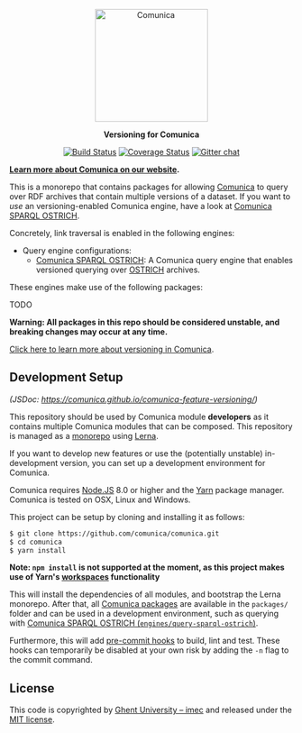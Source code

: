 <p align="center">
  <a href="https://comunica.dev/">
    <img alt="Comunica" src="https://comunica.dev/img/comunica_red.svg" width="200">
  </a>
</p>

<p align="center">
  <strong>Versioning for Comunica</strong>
</p>

<p align="center">
<a href="https://github.com/comunica/comunica-feature-versioning/actions?query=workflow%3ACI"><img src="https://github.com/comunica/comunica-feature-versioning/workflows/CI/badge.svg" alt="Build Status"></a>
<a href="https://coveralls.io/github/comunica/comunica-feature-versioning?branch=master"><img src="https://coveralls.io/repos/github/comunica/comunica-feature-versioning/badge.svg?branch=master" alt="Coverage Status"></a>
<a href="https://gitter.im/comunica/Lobby"><img src="https://badges.gitter.im/comunica.png" alt="Gitter chat"></a>
</p>

**[Learn more about Comunica on our website](https://comunica.dev/).**

This is a monorepo that contains packages for allowing [Comunica](https://github.com/comunica/comunica) to query over RDF archives that contain multiple versions of a dataset.
If you want to _use_ an versioning-enabled Comunica engine, have a look at [Comunica SPARQL OSTRICH](https://github.com/comunica/comunica-feature-versioning/tree/master/engines/query-sparql-ostrich).

Concretely, link traversal is enabled in the following engines:

* Query engine configurations:
  * [Comunica SPARQL OSTRICH](https://github.com/comunica/comunica-feature-versioning/tree/master/engines/query-sparql-ostrich): A Comunica query engine that enables versioned querying over [OSTRICH](https://github.com/rdfostrich/ostrich) archives.

These engines make use of the following packages:

TODO

**Warning: All packages in this repo should be considered unstable, and breaking changes may occur at any time.**

[Click here to learn more about versioning in Comunica](https://comunica.dev/research/versioning/).

## Development Setup

_(JSDoc: https://comunica.github.io/comunica-feature-versioning/)_

This repository should be used by Comunica module **developers** as it contains multiple Comunica modules that can be composed.
This repository is managed as a [monorepo](https://github.com/babel/babel/blob/master/doc/design/monorepo.md)
using [Lerna](https://lernajs.io/).

If you want to develop new features
or use the (potentially unstable) in-development version,
you can set up a development environment for Comunica.

Comunica requires [Node.JS](http://nodejs.org/) 8.0 or higher and the [Yarn](https://yarnpkg.com/en/) package manager.
Comunica is tested on OSX, Linux and Windows.

This project can be setup by cloning and installing it as follows:

```bash
$ git clone https://github.com/comunica/comunica.git
$ cd comunica
$ yarn install
```

**Note: `npm install` is not supported at the moment, as this project makes use of Yarn's [workspaces](https://yarnpkg.com/lang/en/docs/workspaces/) functionality**

This will install the dependencies of all modules, and bootstrap the Lerna monorepo.
After that, all [Comunica packages](https://github.com/comunica/comunica-feature-versioning/tree/master/packages) are available in the `packages/` folder
and can be used in a development environment, such as querying with [Comunica SPARQL OSTRICH (`engines/query-sparql-ostrich`)](https://github.com/comunica/comunica-feature-versioning/tree/master/engines/query-sparql-ostrich).

Furthermore, this will add [pre-commit hooks](https://www.npmjs.com/package/pre-commit)
to build, lint and test.
These hooks can temporarily be disabled at your own risk by adding the `-n` flag to the commit command.

## License
This code is copyrighted by [Ghent University – imec](http://idlab.ugent.be/)
and released under the [MIT license](http://opensource.org/licenses/MIT).
